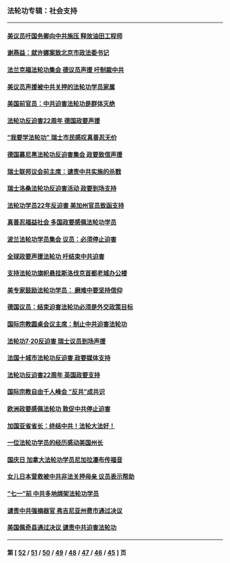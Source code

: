 ### 法轮功专辑：社会支持
---
#### [美议员吁国务卿向中共施压 释放油田工程师](../../pages/nf4386/n13233845.md?09150430) 
#### [谢燕益：就许娜案致北京市政法委书记](../../pages/nf4386/n13182701.md?09150430) 
#### [法兰克福法轮功集会 德议员声援 吁制裁中共](../../pages/nf4386/n13175975.md?09150430) 
#### [美议员声援被中共关押的法轮功学员家属](../../pages/nf4386/n13158310.md?09150430) 
#### [美国前官员：中共迫害法轮功是群体灭绝](../../pages/nf4386/n13157750.md?09150430) 
#### [法轮功反迫害22周年 德国政要声援](../../pages/nf4386/n13143632.md?09150430) 
#### [“我要学法轮功” 瑞士市民感叹真善忍无价](../../pages/nf4386/n13129633.md?09150430) 
#### [德国慕尼黑法轮功反迫害集会 政要致信声援](../../pages/nf4386/n13129148.md?09150430) 
#### [瑞士联邦议会前主席：谴责中共实施的杀戮](../../pages/nf4386/n13127336.md?09150430) 
#### [瑞士洛桑法轮功反迫害活动 政要到场支持](../../pages/nf4386/n13119398.md?09150430) 
#### [法轮功学员22年反迫害 美加州官员致函支持](../../pages/nf4386/n13118879.md?09150430) 
#### [真善忍福益社会 多国政要感佩法轮功学员](../../pages/nf4386/n13116951.md?09150430) 
#### [波兰法轮功学员集会 议员：必须停止迫害](../../pages/nf4386/n13116685.md?09150430) 
#### [全球政要声援法轮功 吁结束中共迫害](../../pages/nf4386/n13114441.md?09150430) 
#### [支持法轮功旗帜悬挂斯洛伐克首都老城办公楼](../../pages/nf4386/n13112261.md?09150430) 
#### [美专家鼓励法轮功学员： 磨难中要坚持信仰](../../pages/nf4386/n13108359.md?09150430) 
#### [德国议员：结束迫害法轮功必须是外交政策目标](../../pages/nf4386/n13109600.md?09150430) 
#### [国际宗教圆桌会议主席：制止中共迫害法轮功](../../pages/nf4386/n13108177.md?09150430) 
#### [法轮功7·20反迫害 瑞士议员到场声援](../../pages/nf4386/n13107072.md?09150430) 
#### [法国十城市法轮功反迫害 政要媒体支持](../../pages/nf4386/n13104833.md?09150430) 
#### [法轮功反迫害22周年 英国政要支持](../../pages/nf4386/n13091349.md?09150430) 
#### [国际宗教自由千人峰会 “反共”成共识](../../pages/nf4386/n13091403.md?09150430) 
#### [欧洲政要感佩法轮功 敦促中共停止迫害](../../pages/nf4386/n13090743.md?09150430) 
#### [加国亚省省长：终结中共！法轮大法好！](../../pages/nf4386/n13084394.md?09150430) 
#### [一位法轮功学员的经历感动美国州长](../../pages/nf4386/n13078953.md?09150430) 
#### [国庆日 加拿大法轮功学员尼加拉瀑布传福音](../../pages/nf4386/n13064493.md?09150430) 
#### [女儿日本营救被中共非法关押母亲 议员表示帮助](../../pages/nf4386/n13053042.md?09150430) 
#### [“七一”前 中共多地绑架法轮功学员](../../pages/nf4386/n13045655.md?09150430) 
#### [谴责中共强摘器官 弗吉尼亚州费市通过决议](../../pages/nf4386/n13040108.md?09150430) 
#### [美国佩奇县通过决议 谴责中共迫害法轮功](../../pages/nf4386/n13027185.md?09150430) 

---
#### 第 [ [52](./52.md?09150430) / [51](./51.md?09150430) / [50](./50.md?09150430) / [49](./49.md?09150430) / [48](./48.md?09150430) / [47](./47.md?09150430) / [46](./46.md?09150430) / [45](./45.md?09150430) ] 页
